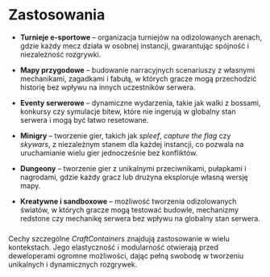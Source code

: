 # Zastosowania

- **Turnieje e-sportowe** – organizacja turniejów na odizolowanych arenach, gdzie każdy mecz działa w osobnej instancji, gwarantując spójność i niezależność rozgrywki.


- **Mapy przygodowe** – budowanie narracyjnych scenariuszy z własnymi mechanikami, zagadkami i fabułą, w których gracze mogą przechodzić historię bez wpływu na innych uczestników serwera.


- **Eventy serwerowe** – dynamiczne wydarzenia, takie jak walki z bossami, konkursy czy symulacje bitew, które nie ingerują w globalny stan serwera i mogą być łatwo resetowane.


- **Minigry** – tworzenie gier, takich jak *spleef*, *capture the flag* czy *skywars*, z niezależnym stanem dla każdej instancji, co pozwala na uruchamianie wielu gier jednocześnie bez konfliktów.


- **Dungeony** – tworzenie gier z unikalnymi przeciwnikami, pułapkami i nagrodami, gdzie każdy gracz lub drużyna eksploruje własną wersję mapy.


- **Kreatywne i sandboxowe** – możliwość tworzenia odizolowanych światów, w których gracze mogą testować budowle, mechanizmy redstone czy mechanikę serwera bez wpływu na globalny stan serwera.

###

Cechy szczególne *CraftContainers* znajdują zastosowanie w wielu kontekstach. Jego elastyczność i modularność otwierają przed deweloperami ogromne możliwości, dając pełną swobodę w tworzeniu unikalnych i dynamicznych rozgrywek.